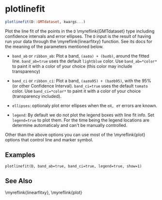 # plotlinefit

```julia
plotlinefit(D::GMTdataset, kwargs...)
```

Plot the line fit of the points in the `D` \myreflink{GMTdataset} type including confidence intervals and error ellipses.
The `D` input is the result of having run your data through the \myreflink{linearfitxy} function. See its docs for the
meaning of the parameters mentioned below.

- `band_ab` or `ribbon_ab`: Plot a band, `(a±σa) + (b±σb)`, around the fitted line. `band_ab=true` uses the default
   `lightblue` color. Use `band_ab=*color*` to paint it with a color of your choice (this color may include transparency)

- `band_ci` or `ribbon_ci`: Plot a band, `(a±σa95) + (b±σb95)`, with the 95% (or other Confidence Interval). `band_ci=true`
   uses the default `tomato` color. Use `band_ci=*color*` to paint it with a color of your choice (transparency included).

- `ellipses`: optionaly plot error ellipses when the `σX, σY` errors are known.

- `legend`: By default we do not plot the legend boxes with line fit info. Set `legend=true` to plot them. For the time
   being the legend locations are determine automaticaly and can't be manually controlled.

Other than the above options you can use most of the \myreflink{plot} options that control line and marker symbol.

Examples
--------

```julia-repl
plotlinefit(D, band_ab=true, band_ci=true, legend=true, show=1)
```

See Also
--------

\myreflink{linearfitxy}, \myreflink{plot}
